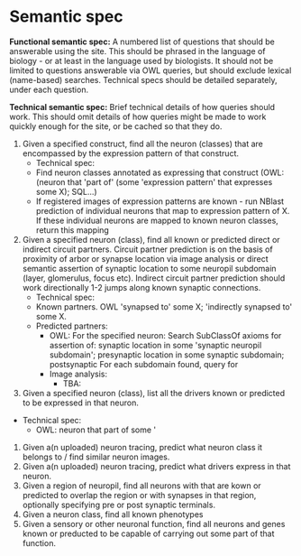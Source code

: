 # Semantic spec

__Functional semantic spec:__ A numbered list of questions that should be answerable using the site. This should be phrased in the language of biology - or at least in the language used by biologists. It should not be limited to questions answerable via OWL queries, but should exclude lexical (name-based) searches.  Technical specs should be detailed separately, under each question.

__Technical semantic spec:__ Brief technical details of how queries should work.  This should omit details of how queries might be made to work quickly enough for the site, or be cached so that they do.

1. Given a specified construct, find all the neuron (classes) that are encompassed by the expression pattern of that construct.
    * Technical spec: 
     * Find neuron classes annotated as expressing that construct (OWL: (neuron that 'part of' (some 'expression pattern' that expresses some X); SQL...)
     * If registered images of expression patterns are known - run NBlast prediction of individual neurons that map to expression pattern of X. If these individual neurons are mapped to known neuron classes, return this mapping   
1. Given a specified neuron (class), find all known or predicted direct or indirect circuit partners. Circuit partner prediction is on the basis of proximity of arbor or synapse location via image analysis or direct semantic assertion of synaptic location to some neuropil subdomain (layer, glomerulus, focus etc).  Indirect circuit partner prediction should work directionally 1-2 jumps along known synaptic connections.
    * Technical spec: 
     * Known partners.  OWL 'synapsed to' some X; 'indirectly synapsed to' some X.
     * Predicted partners:
        * OWL: For the specified neuron: Search SubClassOf axioms for assertion of: synaptic location in some 'synaptic neuropil subdomain'; presynaptic location in some synaptic subdomain; postsynaptic  For each subdomain found, query for 
        * Image analysis:
          * TBA:
1. Given a specified neuron (class), list all the drivers known or predicted to be expressed in that neuron.
  * Technical spec:
    * OWL: neuron that part of some '
1. Given a(n uploaded) neuron tracing, predict what neuron class it belongs to / find similar neuron images.
1. Given a(n uploaded) neuron tracing, predict what drivers express in that neuron.
1. Given a region of neuropil, find all neurons with that are kown or predicted to overlap the region or with synapses in that region, optionally specifying pre or post synaptic terminals.
1. Given a neuron class, find all known phenotypes
1. Given a sensory or other neuronal function, find all neurons and genes known or preducted to be capable of carrying out some part of that function.
